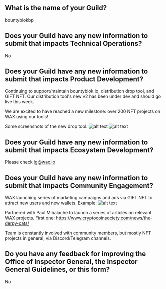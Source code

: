 ## What is the name of your Guild?

bountyblokbp

## Does your Guild have any new information to submit that impacts Technical Operations?

No

## Does your Guild have any new information to submit that impacts Product Development?

Continuing to support/maintain bountyblok.io, distribution drop tool, and GIFT NFT. Our distribution tool's new v2 has been under dev and should go live this week.

We are excited to have reached a new milestone: over 200 NFT projects on WAX using our tools!

Some screenshots of the new drop tool: ![alt text](https://i.ibb.co/ZX3HV17/s1.png) ![alt text](https://i.ibb.co/DQGmV8Z/s2.png) 

## Does your Guild have any new information to submit that impacts Ecosystem Development?

Please check ig@wax.io

## Does your Guild have any new information to submit that impacts Community Engagement?

WAX launching series of marketing campaigns and ads via GIFT NFT to attract new users and new wallets. Example: ![alt text](https://i.ibb.co/B6ZfQ23/photo1626785503.jpg)

Partnered with Paul Mihalache to launch a series of articles on relevant WAX projects. First one: https://www.cryptocoinsociety.com/news/the-derpy-cats/

Team is constantly involved with community members, but mostly NFT projects in general, via Discord/Telegram channels. 

## Do you have any feedback for improving the Office of Inspector General, the Inspector General Guidelines, or this form?

No